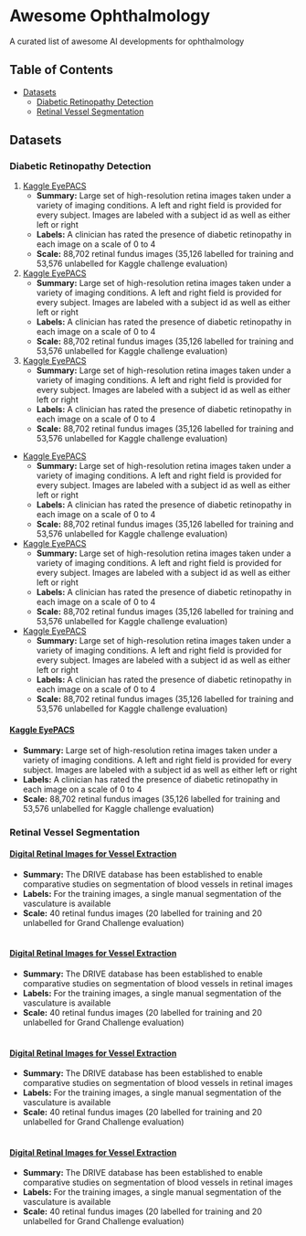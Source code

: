# Awesome Ophthalmology
A curated list of awesome AI developments for ophthalmology




## Table of Contents

<!-- MarkdownTOC depth=4 -->


-  [Datasets](#datasets)
      -  [Diabetic Retinopathy Detection](#diabetic-retinopathy-detection)
      -  [Retinal Vessel Segmentation](#retinal-vessel-segmentation)

<!-- /MarkdownTOC -->




<a name="datasets"></a>
## Datasets

<a name="diabetic-retinopathy-detection"></a>
### Diabetic Retinopathy Detection
1. [Kaggle EyePACS](https://www.kaggle.com/c/diabetic-retinopathy-detection/) 
    * **Summary:** Large set of high-resolution retina images taken under a variety of imaging conditions. A left and right field is provided for every subject. Images are labeled with a subject id as well as either left or right
    * **Labels:** A clinician has rated the presence of diabetic retinopathy in each image on a scale of 0 to 4
    * **Scale:** 	88,702 retinal fundus images (35,126 labelled for training and 53,576 unlabelled for Kaggle challenge evaluation)
2. [Kaggle EyePACS](https://www.kaggle.com/c/diabetic-retinopathy-detection/) 
    * **Summary:** Large set of high-resolution retina images taken under a variety of imaging conditions. A left and right field is provided for every subject. Images are labeled with a subject id as well as either left or right
    * **Labels:** A clinician has rated the presence of diabetic retinopathy in each image on a scale of 0 to 4
    * **Scale:** 	88,702 retinal fundus images (35,126 labelled for training and 53,576 unlabelled for Kaggle challenge evaluation)
3. [Kaggle EyePACS](https://www.kaggle.com/c/diabetic-retinopathy-detection/) 
    * **Summary:** Large set of high-resolution retina images taken under a variety of imaging conditions. A left and right field is provided for every subject. Images are labeled with a subject id as well as either left or right
    * **Labels:** A clinician has rated the presence of diabetic retinopathy in each image on a scale of 0 to 4
    * **Scale:** 	88,702 retinal fundus images (35,126 labelled for training and 53,576 unlabelled for Kaggle challenge evaluation)



* [Kaggle EyePACS](https://www.kaggle.com/c/diabetic-retinopathy-detection/) 
    * **Summary:** Large set of high-resolution retina images taken under a variety of imaging conditions. A left and right field is provided for every subject. Images are labeled with a subject id as well as either left or right
    * **Labels:** A clinician has rated the presence of diabetic retinopathy in each image on a scale of 0 to 4
    * **Scale:** 	88,702 retinal fundus images (35,126 labelled for training and 53,576 unlabelled for Kaggle challenge evaluation)
* [Kaggle EyePACS](https://www.kaggle.com/c/diabetic-retinopathy-detection/) 
    * **Summary:** Large set of high-resolution retina images taken under a variety of imaging conditions. A left and right field is provided for every subject. Images are labeled with a subject id as well as either left or right
    * **Labels:** A clinician has rated the presence of diabetic retinopathy in each image on a scale of 0 to 4
    * **Scale:** 	88,702 retinal fundus images (35,126 labelled for training and 53,576 unlabelled for Kaggle challenge evaluation)
* [Kaggle EyePACS](https://www.kaggle.com/c/diabetic-retinopathy-detection/) 
    * **Summary:** Large set of high-resolution retina images taken under a variety of imaging conditions. A left and right field is provided for every subject. Images are labeled with a subject id as well as either left or right
    * **Labels:** A clinician has rated the presence of diabetic retinopathy in each image on a scale of 0 to 4
    * **Scale:** 	88,702 retinal fundus images (35,126 labelled for training and 53,576 unlabelled for Kaggle challenge evaluation)


#### [Kaggle EyePACS](https://www.kaggle.com/c/diabetic-retinopathy-detection/) 
* **Summary:** Large set of high-resolution retina images taken under a variety of imaging conditions. A left and right field is provided for every subject. Images are labeled with a subject id as well as either left or right
* **Labels:** A clinician has rated the presence of diabetic retinopathy in each image on a scale of 0 to 4
* **Scale:** 	88,702 retinal fundus images (35,126 labelled for training and 53,576 unlabelled for Kaggle challenge evaluation)




<a name="retinal-vessel-segmentation"></a>
### Retinal Vessel Segmentation
#### [Digital Retinal Images for Vessel Extraction](https://drive.grand-challenge.org/) 
* **Summary:** The DRIVE database has been established to enable comparative studies on segmentation of blood vessels in retinal images
* **Labels:** For the training images, a single manual segmentation of the vasculature is available
* **Scale:** 	40 retinal fundus images (20 labelled for training and 20 unlabelled for Grand Challenge evaluation)
<br/><br/>

#### [Digital Retinal Images for Vessel Extraction](https://drive.grand-challenge.org/) 
* **Summary:** The DRIVE database has been established to enable comparative studies on segmentation of blood vessels in retinal images
* **Labels:** For the training images, a single manual segmentation of the vasculature is available
* **Scale:** 	40 retinal fundus images (20 labelled for training and 20 unlabelled for Grand Challenge evaluation)
<br/><br/>

#### [Digital Retinal Images for Vessel Extraction](https://drive.grand-challenge.org/) 
* **Summary:** The DRIVE database has been established to enable comparative studies on segmentation of blood vessels in retinal images
* **Labels:** For the training images, a single manual segmentation of the vasculature is available
* **Scale:** 	40 retinal fundus images (20 labelled for training and 20 unlabelled for Grand Challenge evaluation)
<br/><br/>

#### [Digital Retinal Images for Vessel Extraction](https://drive.grand-challenge.org/) 
* **Summary:** The DRIVE database has been established to enable comparative studies on segmentation of blood vessels in retinal images
* **Labels:** For the training images, a single manual segmentation of the vasculature is available
* **Scale:** 	40 retinal fundus images (20 labelled for training and 20 unlabelled for Grand Challenge evaluation)


